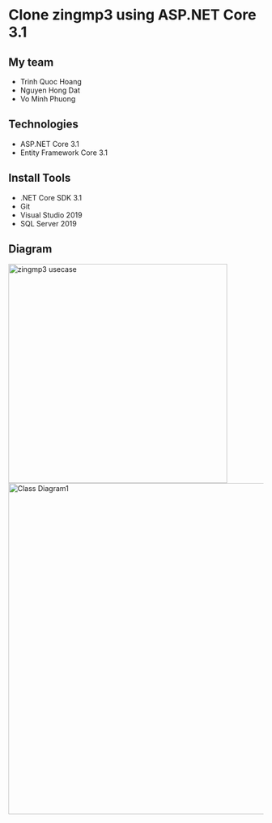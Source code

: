 # Clone zingmp3 using ASP.NET Core 3.1
## My team
- Trinh Quoc Hoang
- Nguyen Hong Dat
- Vo Minh Phuong
## Technologies
- ASP.NET Core 3.1
- Entity Framework Core 3.1
## Install Tools
- .NET Core SDK 3.1
- Git
- Visual Studio 2019
- SQL Server 2019

## Diagram
<img width="432" alt="zingmp3 usecase" src="https://user-images.githubusercontent.com/40319325/126893430-e1a9d45a-d1a8-40a8-bdcd-abcc29e12551.png">
<img width="653" alt="Class Diagram1" src="https://user-images.githubusercontent.com/40319325/128200519-11d88fc4-c146-43c0-b669-e9e64fb4e75f.png">
